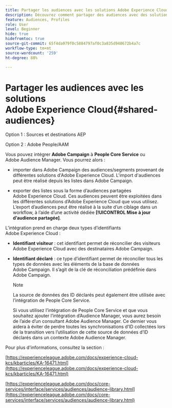 ```yaml
---
title: Partager les audiences avec les solutions Adobe Experience Cloud
description: Découvrez comment partager des audiences avec des solutions Adobe Experience Cloud
feature: Audiences, Profiles
role: User
level: Beginner
hide: true
hidefromtoc: true
source-git-commit: 65f4da979f0c5884797af0c3a835d948672b4a7c
workflow-type: tm+mt
source-wordcount: '259'
ht-degree: 88%

---
```


# Partager les audiences avec les solutions Adobe Experience Cloud{#shared-audiences}

Option 1 : Sources et destinations AEP

Option 2 : Adobe People/AAM

Vous pouvez intégrer **Adobe Campaign** à **People Core Service** ou Adobe Audience Manager. Vous pourrez alors :

* importer dans Adobe Campaign des audiences/segments provenant de différentes solutions d&#39;Adobe Experience Cloud. L&#39;import d&#39;audiences peut être réalisé depuis les listes dans Adobe Campaign.

* exporter des listes sous la forme d’audiences partagées Adobe Experience Cloud. Ces audiences peuvent être exploitées dans les différentes solutions d’Adobe Experience Cloud que vous utilisez. L’export d’audiences peut être réalisé à la suite d’un ciblage dans un workflow, à l’aide d’une activité dédiée **[!UICONTROL Mise à jour d’audience partagée]**.

L’intégration prend en charge deux types d’identifiants Adobe Experience Cloud :

* **Identifiant visiteur** : cet identifiant permet de réconcilier des visiteurs Adobe Experience Cloud avec des destinataires Adobe Campaign.
* **Identifiant déclaré** : ce type d’identifiant permet de réconcilier tous les types de données avec les éléments de la base de données Adobe Campaign. Il s’agit de la clé de réconciliation prédéfinie dans Adobe Campaign.

   >[!NOTE]
   >
   > La source de données des ID déclarés peut également être utilisée avec l’intégration de People Core Service.
   >
   >Si vous utilisez l’intégration de People Core Service et que vous souhaitez ajouter l’intégration d’Audience Manager, vous aurez besoin de l’aide d’un consultant Adobe Audience Manager. Ce dernier vous aidera à éviter de perdre toutes les synchronisations d’ID collectées lors de la transition vers l’utilisation de cette source de données d’ID déclarés dans un contexte Adobe Audience Manager.

Pour plus d&#39;informations, consultez la section :

[https://experienceleague.adobe.com/docs/experience-cloud-kcs/kbarticles/KA-16471.html](https://experienceleague.adobe.com/docs/experience-cloud-kcs/kbarticles/KA-16471.html)

[https://experienceleague.adobe.com/docs/core-services/interface/services/audiences/audience-library.html](https://experienceleague.adobe.com/docs/core-services/interface/services/audiences/audience-library.html)
